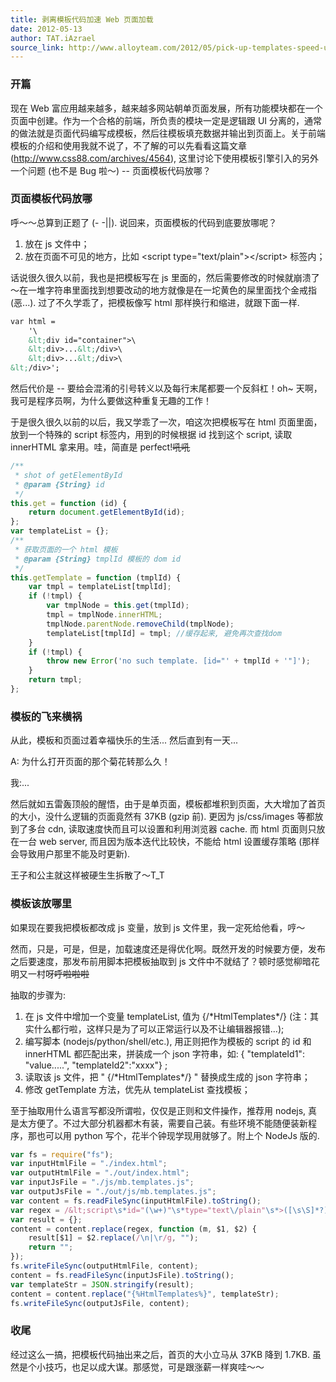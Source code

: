 ```yaml
---
title: 剥离模板代码加速 Web 页面加载
date: 2012-05-13
author: TAT.iAzrael
source_link: http://www.alloyteam.com/2012/05/pick-up-templates-speed-up/
---
```


<!-- {% raw %} - for jekyll -->

### 开篇

现在 Web 富应用越来越多，越来越多网站朝单页面发展，所有功能模块都在一个页面中创建。作为一个合格的前端，所负责的模块一定是逻辑跟 UI 分离的，通常的做法就是页面代码编写成模板，然后往模板填充数据并输出到页面上。关于前端模板的介绍和使用我就不说了，不了解的可以先看看这篇文章 (<http://www.css88.com/archives/4564>), 这里讨论下使用模板引擎引入的另外一个问题 (也不是 Bug 啦～) -- 页面模板代码放哪？

### 页面模板代码放哪

呼～～总算到正题了 (- -||). 说回来，页面模板的代码到底要放哪呢？

1.  放在 js 文件中；
2.  放在页面不可见的地方，比如 &lt;script type="text/plain">&lt;/script> 标签内；

话说很久很久以前，我也是把模板写在 js 里面的，然后需要修改的时候就崩溃了～在一堆字符串里面找到想要改动的地方就像是在一坨黄色的屎里面找个金戒指 (恶...). 过了不久学乖了，把模板像写 html 那样换行和缩进，就跟下面一样.

```html
var html =
    '\
    &lt;div id="container">\
    &lt;div>...&lt;/div>\
    &lt;div>...&lt;/div>\
&lt;/div>';
```

然后代价是 -- 要给会混淆的引号转义以及每行末尾都要一个反斜杠！oh~ 天啊，我可是程序员啊，为什么要做这种重复无趣的工作！

于是很久很久以前的以后，我又学乖了一次，咱这次把模板写在 html 页面里面，放到一个特殊的 script 标签内，用到的时候根据 id 找到这个 script, 读取 innerHTML 拿来用。哇，简直是 perfect!~~吼吼~~

```javascript
/**
 * shot of getElementById
 * @param {String} id
 */
this.get = function (id) {
    return document.getElementById(id);
};
var templateList = {};
/**
 * 获取页面的一个 html 模板
 * @param {String} tmplId 模板的 dom id
 */
this.getTemplate = function (tmplId) {
    var tmpl = templateList[tmplId];
    if (!tmpl) {
        var tmplNode = this.get(tmplId);
        tmpl = tmplNode.innerHTML;
        tmplNode.parentNode.removeChild(tmplNode);
        templateList[tmplId] = tmpl; //缓存起来, 避免再次查找dom
    }
    if (!tmpl) {
        throw new Error('no such template. [id="' + tmplId + '"]');
    }
    return tmpl;
};
```

### 模板的飞来横祸

从此，模板和页面过着幸福快乐的生活... 然后直到有一天...

A: 为什么打开页面的那个菊花转那么久！

我:...

然后就如五雷轰顶般的醒悟，由于是单页面，模板都堆积到页面，大大增加了首页的大小，没什么逻辑的页面竟然有 37KB (gzip 前). 更因为 js/css/images 等都放到了多台 cdn, 读取速度快而且可以设置和利用浏览器 cache. 而 html 页面则只放在一台 web server, 而且因为版本迭代比较快，不能给 html 设置缓存策略 (那样会导致用户那里不能及时更新).

王子和公主就这样被硬生生拆散了～T_T

### 模板该放哪里

如果现在要我把模板都改成 js 变量，放到 js 文件里，我一定死给他看，哼～

然而，只是，可是，但是，加载速度还是得优化啊。既然开发的时候要方便，发布之后要速度，那发布前用脚本把模板抽取到 js 文件中不就结了？顿时感觉柳暗花明又一村呀~~呼啦啦啦~~

抽取的步骤为:

1.  在 js 文件中增加一个变量 templateList, 值为 {/\*HtmlTemplates\*/} (注：其实什么都行啦，这样只是为了可以正常运行以及不让编辑器报错...);
2.  编写脚本 (nodejs/python/shell/etc.), 用正则把作为模板的 script 的 id 和 innerHTML 都匹配出来，拼装成一个 json 字符串，如: { "templateId1": "value.....", "templateId2":"xxxx"} ;
3.  读取该 js 文件，把 " {/\*HtmlTemplates\*/} " 替换成生成的 json 字符串；
4.  修改 getTemplate 方法，优先从 templateList 查找模板；

至于抽取用什么语言写都没所谓啦，仅仅是正则和文件操作，推荐用 nodejs, 真是太方便了。不过大部分机器都木有装，需要自己装。有些环境不能随便装新程序，那也可以用 python 写个，花半个钟现学现用就够了。附上个 NodeJs 版的.

```javascript
var fs = require("fs");
var inputHtmlFile = "./index.html";
var outputHtmlFile = "./out/index.html";
var inputJsFile = "./js/mb.templates.js";
var outputJsFile = "./out/js/mb.templates.js";
var content = fs.readFileSync(inputHtmlFile).toString();
var regex = /&lt;script\s*id="(\w+)"\s*type="text\/plain"\s*>([\s\S]*?)&lt;\/script>/gi;
var result = {};
content = content.replace(regex, function (m, $1, $2) {
    result[$1] = $2.replace(/\n|\r/g, "");
    return "";
});
fs.writeFileSync(outputHtmlFile, content);
content = fs.readFileSync(inputJsFile).toString();
var templateStr = JSON.stringify(result);
content = content.replace("{%HtmlTemplates%}", templateStr);
fs.writeFileSync(outputJsFile, content);
```

### 收尾

经过这么一搞，把模板代码抽出来之后，首页的大小立马从 37KB 降到 1.7KB. 虽然是个小技巧，也足以成大谋。那感觉，可是跟涨薪一样爽哇～～


<!-- {% endraw %} - for jekyll -->